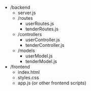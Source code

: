 - /backend
  - server.js
  - /routes
    - userRoutes.js
    - tenderRoutes.js
  - /controllers
    - userController.js
    - tenderController.js
  - /models
    - userModel.js
    - tenderModel.js
- /frontend
  - index.html
  - styles.css
  - app.js (or other frontend scripts)
